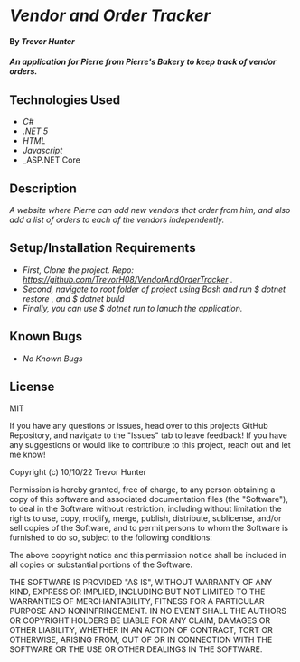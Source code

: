 # _Vendor and Order Tracker_

#### By _**Trevor Hunter**_

#### _An application for Pierre from Pierre's Bakery to keep track of vendor orders._

## Technologies Used

* _C#_
* _.NET 5_
* _HTML_
* _Javascript_
* _ASP.NET Core

## Description

_A website where Pierre can add new vendors that order from him, and also add a list of orders to each of the vendors independently._

## Setup/Installation Requirements

* _First, Clone the project. Repo: https://github.com/TrevorH08/VendorAndOrderTracker ._
* _Second, navigate to root folder of project using Bash and run $ dotnet restore , and $ dotnet build_
* _Finally, you can use $ dotnet run to lanuch the application._


## Known Bugs

* _No Known Bugs_


## License

MIT

If you have any questions or issues, head over to this projects GitHub Repository, and navigate to the "Issues" tab to leave feedback! If you have any suggestions or would like to contribute to this project, reach out and let me know!

Copyright (c) 10/10/22 Trevor Hunter

Permission is hereby granted, free of charge, to any person obtaining a copy of this software and associated documentation files (the "Software"), to deal in the Software without restriction, including without limitation the rights to use, copy, modify, merge, publish, distribute, sublicense, and/or sell copies of the Software, and to permit persons to whom the Software is furnished to do so, subject to the following conditions:

The above copyright notice and this permission notice shall be included in all copies or substantial portions of the Software.

THE SOFTWARE IS PROVIDED "AS IS", WITHOUT WARRANTY OF ANY KIND, EXPRESS OR IMPLIED, INCLUDING BUT NOT LIMITED TO THE WARRANTIES OF MERCHANTABILITY, FITNESS FOR A PARTICULAR PURPOSE AND NONINFRINGEMENT. IN NO EVENT SHALL THE AUTHORS OR COPYRIGHT HOLDERS BE LIABLE FOR ANY CLAIM, DAMAGES OR OTHER LIABILITY, WHETHER IN AN ACTION OF CONTRACT, TORT OR OTHERWISE, ARISING FROM, OUT OF OR IN CONNECTION WITH THE SOFTWARE OR THE USE OR OTHER DEALINGS IN THE SOFTWARE.